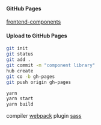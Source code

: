 #### GitHub Pages

[frontend-components](https://schaeferjessica.github.io/frontend-components/)

#### Upload to GitHub Pages

```bash
git init
git status
git add .
git commit -m "component library"
hub create
git co -b gh-pages
git push origin gh-pages
```

```bash
yarn
yarn start
yarn build
```

compiler [webpack](https://webpack.js.org/)
plugin [sass](https://sass-lang.com/guide)
